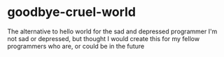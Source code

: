 # goodbye-cruel-world
The alternative to hello world for the sad and depressed programmer
I'm not sad or depressed, but thought I would create this for my fellow programmers who are, or could be in the future
